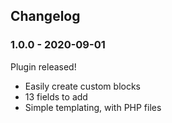 ## Changelog #

### 1.0.0 - 2020-09-01 ###

Plugin released!

* Easily create custom blocks
* 13 fields to add
* Simple templating, with PHP files
